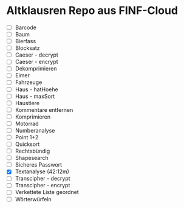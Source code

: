 # Altklausren Repo aus FINF-Cloud
-  [ ] Barcode
-  [ ] Baum
-  [ ] Bierfass
-  [ ] Blocksatz
-  [ ] Caeser - decrypt
-  [ ] Caeser - encrypt
-  [ ] Dekomprimieren
-  [ ] Eimer
-  [ ] Fahrzeuge
-  [ ] Haus - hatHoehe
-  [ ] Haus - maxSort
-  [ ] Haustiere
-  [ ] Kommentare entfernen
-  [ ] Komprimieren
-  [ ] Motorrad
-  [ ] Numberanalyse
-  [ ] Point 1+2
-  [ ] Quicksort
-  [ ] Rechtsbündig
-  [ ] Shapesearch
-  [ ] Sicheres Passwort
-  [X] Textanalyse (42:12m)
-  [ ] Transcipher - decrypt
-  [ ] Transcipher - encrypt
-  [ ] Verkettete Liste geordnet
-  [ ] Wörterwürfeln